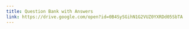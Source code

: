 ```yaml
---
title: Question Bank with Answers
link: https://drive.google.com/open?id=0B4SySGihN1G2VUZ0YXRDd05SbTA
---
```

